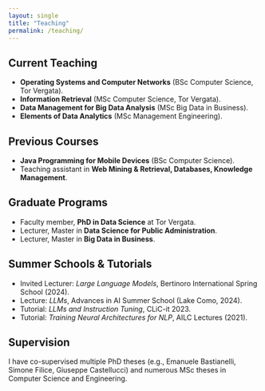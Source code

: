 ```yaml
---
layout: single
title: "Teaching"
permalink: /teaching/
---
```


## Current Teaching
- **Operating Systems and Computer Networks** (BSc Computer Science, Tor Vergata).  
- **Information Retrieval** (MSc Computer Science, Tor Vergata).  
- **Data Management for Big Data Analysis** (MSc Big Data in Business).  
- **Elements of Data Analytics** (MSc Management Engineering).  

## Previous Courses
- **Java Programming for Mobile Devices** (BSc Computer Science).  
- Teaching assistant in **Web Mining & Retrieval, Databases, Knowledge Management**.  

## Graduate Programs
- Faculty member, **PhD in Data Science** at Tor Vergata.  
- Lecturer, Master in **Data Science for Public Administration**.  
- Lecturer, Master in **Big Data in Business**.  

## Summer Schools & Tutorials
- Invited Lecturer: *Large Language Models*, Bertinoro International Spring School (2024).  
- Lecture: *LLMs*, Advances in AI Summer School (Lake Como, 2024).  
- Tutorial: *LLMs and Instruction Tuning*, CLiC-it 2023.  
- Tutorial: *Training Neural Architectures for NLP*, AILC Lectures (2021).  

## Supervision
I have co-supervised multiple PhD theses (e.g., Emanuele Bastianelli, Simone Filice, Giuseppe Castellucci) and numerous MSc theses in Computer Science and Engineering.  